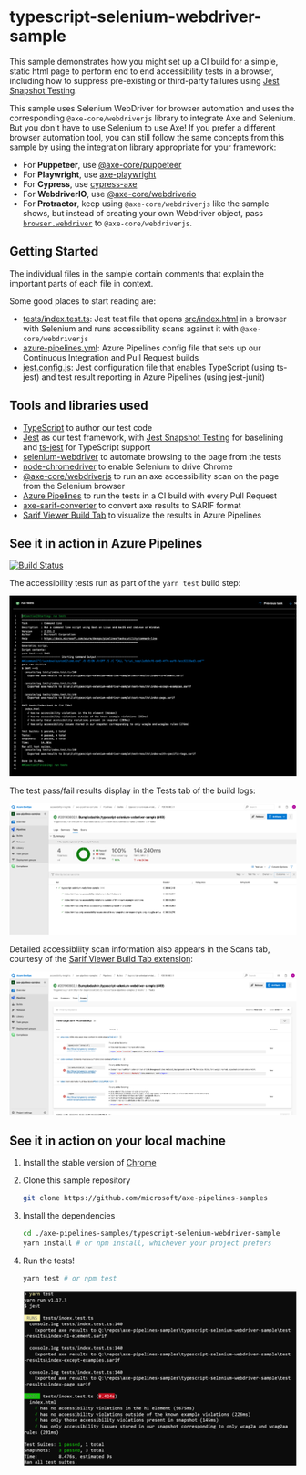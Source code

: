# typescript-selenium-webdriver-sample

This sample demonstrates how you might set up a CI build for a simple, static html page to perform end to end accessibility tests in a browser, including how to suppress pre-existing or third-party failures using [Jest Snapshot Testing](https://jestjs.io/docs/en/snapshot-testing). 

This sample uses Selenium WebDriver for browser automation and uses the corresponding `@axe-core/webdriverjs` library to integrate Axe and Selenium. But you don't have to use Selenium to use Axe! If you prefer a different browser automation tool, you can still follow the same concepts from this sample by using the integration library appropriate for your framework:

* For **Puppeteer**, use [@axe-core/puppeteer](https://www.npmjs.com/package/@axe-core/puppeteer)
* For **Playwright**, use [axe-playwright](https://www.npmjs.com/package/axe-playwright)
* For **Cypress**, use [cypress-axe](https://www.npmjs.com/package/cypress-axe)
* For **WebdriverIO**, use [@axe-core/webdriverio](https://www.npmjs.com/package/@axe-core/webdriverio)
* For **Protractor**, keep using `@axe-core/webdriverjs` like the sample shows, but instead of creating your own Webdriver object, pass [`browser.webdriver`](https://www.protractortest.org/#/api?view=ProtractorBrowser) to `@axe-core/webdriverjs`.

## Getting Started

The individual files in the sample contain comments that explain the important parts of each file in context.

Some good places to start reading are:

* [tests/index.test.ts](./tests/index.test.ts): Jest test file that opens [src/index.html](./src/index.html) in a browser with Selenium and runs accessibility scans against it with `@axe-core/webdriverjs`
* [azure-pipelines.yml](./azure-pipelines.yml): Azure Pipelines config file that sets up our Continuous Integration and Pull Request builds
* [jest.config.js](./jest.config.js): Jest configuration file that enables TypeScript (using ts-jest) and test result reporting in Azure Pipelines (using jest-junit)

## Tools and libraries used

* [TypeScript](https://www.typescriptlang.org/) to author our test code
* [Jest](https://jestjs.io/) as our test framework, with [Jest Snapshot Testing](https://jestjs.io/docs/en/snapshot-testing) for baselining and [ts-jest](https://www.npmjs.com/package/ts-jest) for TypeScript support
* [selenium-webdriver](https://www.npmjs.com/package/selenium-webdriver) to automate browsing to the page from the tests
* [node-chromedriver](https://github.com/giggio/node-chromedriver) to enable Selenium to drive Chrome
* [@axe-core/webdriverjs](https://github.com/dequelabs/axe-core-npm/tree/develop/packages/webdriverjs) to run an axe accessibility scan on the page from the Selenium browser
* [Azure Pipelines](https://azure.microsoft.com/en-us/services/devops/pipelines/) to run the tests in a CI build with every Pull Request
* [axe-sarif-converter](https://github.com/microsoft/axe-sarif-converter) to convert axe results to SARIF format
* [Sarif Viewer Build Tab](https://marketplace.visualstudio.com/items?itemName=sariftools.sarif-viewer-build-tab) to visualize the results in Azure Pipelines

## See it in action in Azure Pipelines

[![Build Status](https://dev.azure.com/accessibility-insights/axe-pipelines-samples/_apis/build/status/25?branchName=master)](https://dev.azure.com/accessibility-insights/axe-pipelines-samples/_build/latest?definitionId=25&branchName=master)

<!--
  Note to maintainers: The below example images/links come from a specific build instead of the most recent build so we can link to specific tabs.
  If you update the links such that they point to a different build, make sure to mark that build as Retained so the links don't expire in a month.
-->
The accessibility tests run as part of the `yarn test` build step:

[![Screenshot of "yarn test" build logs in sample build](./assets/screenshot-logs-tab.png)](https://dev.azure.com/accessibility-insights/axe-pipelines-samples/_build/results?buildId=2228)

The test pass/fail results display in the Tests tab of the build logs:

[![Screenshot of Tests tab in sample build](./assets/screenshot-tests-tab.png)](https://dev.azure.com/accessibility-insights/axe-pipelines-samples/_build/results?buildId=2228&view=ms.vss-test-web.build-test-results-tab)

Detailed accessibliity scan information also appears in the Scans tab, courtesy of the [Sarif Viewer Build Tab extension](https://marketplace.visualstudio.com/items?itemName=sariftools.sarif-viewer-build-tab):

[![Screenshot of Scans tab in sample build](./assets/screenshot-scans-tab.png)](https://dev.azure.com/accessibility-insights/axe-pipelines-samples/_build/results?buildId=2228&view=sariftools.sarif-viewer-build-tab.sariftools.sarif-viewer-build-tab)

## See it in action on your local machine

1. Install the stable version of [Chrome](https://www.google.com/chrome/)
1. Clone this sample repository

   ```sh
   git clone https://github.com/microsoft/axe-pipelines-samples
   ```

1. Install the dependencies

   ```sh
   cd ./axe-pipelines-samples/typescript-selenium-webdriver-sample
   yarn install # or npm install, whichever your project prefers
   ```

1. Run the tests!

   ```sh
   yarn test # or npm test
   ```

   ![Screenshot of yarn test command showing all tests passing](./assets/screenshot-yarn-test-success.png)
